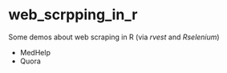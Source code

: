 # web_scrpping_in_r
Some demos about web scraping in R (via *rvest* and *Rselenium*)

* MedHelp
* Quora
